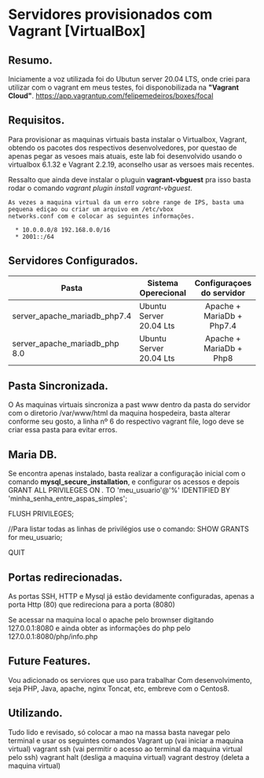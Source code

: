 # Servidores provisionados com Vagrant [VirtualBox]

## Resumo.

Iniciamente a voz utilizada foi do Ubutun server 20.04 LTS, onde criei para utilizar com o vagrant em meus testes, foi disponobilizada na **"Vagrant Cloud"**. https://app.vagrantup.com/felipemedeiros/boxes/focal



## Requisitos.

Para provisionar as maquinas virtuais basta instalar o Virtualbox, Vagrant, obtendo os pacotes dos respectivos desenvolvedores, por questao de apenas pegar as vesoes mais atuais, este lab foi desenvolvido usando o virtualbox 6.1.32 e Vagrant 2.2.19, aconselho usar as versoes mais recentes. 

Ressalto que ainda deve instalar o pluguin **vagrant-vbguest**   pra isso basta rodar o comando *vagrant plugin install vagrant-vbguest*.
    
    As vezes a maquina virtual da um erro sobre range de IPS, basta uma pequena ediçao ou criar um arquivo em /etc/vbox
    networks.conf com e colocar as seguintes informações.

      * 10.0.0.0/8 192.168.0.0/16
      * 2001::/64


## Servidores Configurados.

| Pasta    | Sistema Operecional|Configuraçoes do servidor |
| -------------|------- |:-------------:|
| server_apache_mariadb_php7.4| Ubuntu Server 20.04 Lts |Apache + MariaDb + Php7.4     |
| server_apache_mariadb_php 8.0 | Ubuntu Server 20.04 Lts   | Apache + MariaDb + Php8



## Pasta Sincronizada.

O  As maquinas virtuais sincroniza a past www dentro da pasta do servidor com o diretorio /var/www/html da maquina hospedeira, basta alterar conforme seu gosto, a linha nº 6 do respectivo vagrant file, logo deve se criar essa pasta para evitar erros. 

## Maria DB.

Se encontra apenas instalado, basta realizar a configuração inicial com o comando **mysql_secure_installation**, e configurar os acessos e depois 
GRANT ALL PRIVILEGES ON *.* TO 'meu_usuario'@'%' IDENTIFIED BY 'minha_senha_entre_aspas_simples';

FLUSH PRIVILEGES;

//Para listar todas as linhas de privilégios use o comando:
SHOW GRANTS for meu_usuario;

QUIT

## Portas redirecionadas. 

As portas SSH, HTTP e Mysql já estão devidamente configuradas, apenas a porta Http (80) que redireciona para a porta (8080)

Se acessar na maquina local o apache pelo brownser digitando 127.0.0.1:8080 e ainda obter as informações do php pelo 127.0.0.1:8080/php/info.php

## Future Features.

Vou adicionado os serviores que uso para trabalhar Com desenvolvimento, seja PHP, Java, apache, nginx Toncat, etc, embreve com o Centos8.

## Utilizando.

Tudo lido e revisado, só colocar a mao na massa basta navegar pelo terminal e usar os seguintes comandos
Vagrant up (vai iniciar a maquina virtual)
vagrant ssh (vai permitir o acesso ao terminal da maquina virtual pelo ssh)
vagrant halt (desliga a maquina virtual)
vagrant destroy (deleta a maquina virtual)

 
